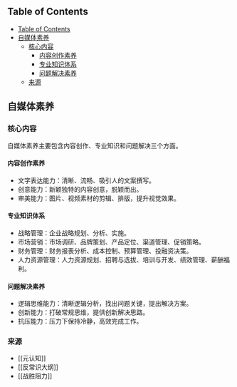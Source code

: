 ## Table of Contents

- [Table of Contents](#table-of-contents)
- [自媒体素养](#自媒体素养)
  - [核心内容](#核心内容)
    - [内容创作素养](#内容创作素养)
    - [专业知识体系](#专业知识体系)
    - [问题解决素养](#问题解决素养)
  - [来源](#来源)

## 自媒体素养

### 核心内容

自媒体素养主要包含内容创作、专业知识和问题解决三个方面。

#### 内容创作素养

- 文字表达能力：清晰、流畅、吸引人的文案撰写。
- 创意能力：新颖独特的内容创意，脱颖而出。
- 审美能力：图片、视频素材的剪辑、排版，提升视觉效果。

#### 专业知识体系

- 战略管理：企业战略规划、分析、实施。
- 市场营销：市场调研、品牌策划、产品定位、渠道管理、促销策略。
- 财务管理：财务报表分析、成本控制、预算管理、投融资决策。
- 人力资源管理：人力资源规划、招聘与选拔、培训与开发、绩效管理、薪酬福利。

#### 问题解决素养

- 逻辑思维能力：清晰逻辑分析，找出问题关键，提出解决方案。
- 创新能力：打破常规思维，提供创新解决思路。
- 抗压能力：压力下保持冷静，高效完成工作。

### 来源

- [[元认知]]
- [[反常识大纲]]
- [[战胜阻力]]
